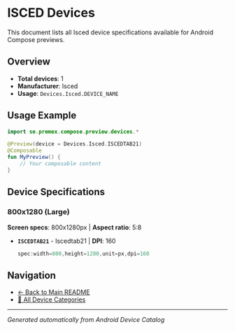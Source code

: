 # ISCED Devices

This document lists all Isced device specifications available for Android Compose previews.

## Overview

- **Total devices**: 1
- **Manufacturer**: Isced
- **Usage**: `Devices.Isced.DEVICE_NAME`

## Usage Example

```kotlin
import se.premex.compose.preview.devices.*

@Preview(device = Devices.Isced.ISCEDTAB21)
@Composable
fun MyPreview() {
    // Your composable content
}
```

## Device Specifications

### 800x1280 (Large)

**Screen specs**: 800x1280px | **Aspect ratio**: 5:8

- **`ISCEDTAB21`** - Iscedtab21 | **DPI**: 160
  ```kotlin
  spec:width=800,height=1280,unit=px,dpi=160
  ```

## Navigation

- [← Back to Main README](../../README.md)
- [📱 All Device Categories](../README.md)

---
*Generated automatically from Android Device Catalog*
